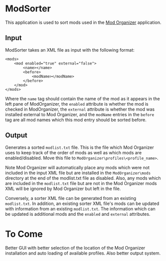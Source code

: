 ModSorter
==========

This application is used to sort mods used in the [Mod Organizer](http://www.nexusmods.com/skyrim/mods/1334) application.

Input
-----

ModSorter takes an XML file as input with the following format:

	<mods>
		<mod enabled="true" external="false">
	    	<name></name>
	    	<before>
				<modName></modName>
			</before>
	  	</mod>
	</mods>

Where the `name` tag should contain the name of the mod as it appears in the left pane of ModOrganizer, the `enabled` attribute is whether the mod is checked in ModOrganizer, the `external` attribute is whether the mod was installed external to Mod Organizer, and the `modName` entries in the `before` tag are all mod names which this mod entry should be sorted before.

Output
------

Generates a sorted `modlist.txt` file.  This is the file which Mod Organizer uses to keep track of the order of mods as well as which mods are enabled/disabled.  Move this file to `ModOrganizer\profiles\<profile_name>`.

Note Mod Organizer will automatically place any mods which were not included in the input XML file but are installed in the `ModOrganizer\mods` directory at the end of the modlist.txt file as disabled.  Also, any mods which are included in the `modlist.txt` file but are not in the Mod Organizer mods XML will be ignored by Mod Organizer but left in the file.

Conversely, a sorter XML file can be generated from an existing `modlist.txt`.  In addition, an existing sorter XML file's mods can be updated with information from an existing `modlist.txt`.  The information which can be updated is additional mods and the `enabled` and `external` attributes.

To Come
=======

Better GUI with better selection of the location of the Mod Organizer installation and auto loading of available profiles.  Also better output system.